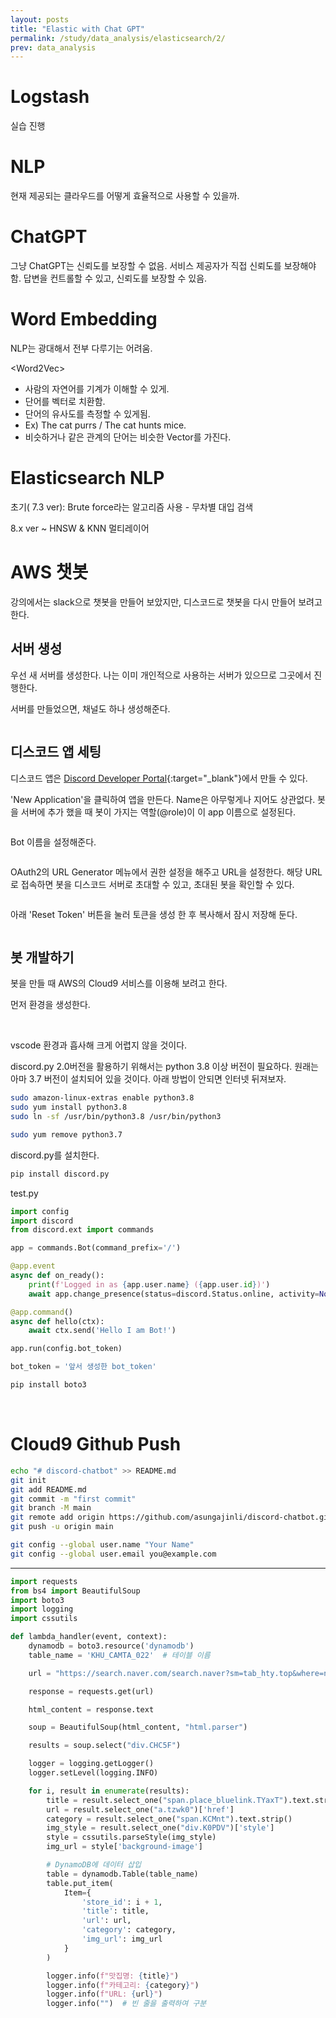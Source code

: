 ```yaml
---
layout: posts
title: "Elastic with Chat GPT"
permalink: /study/data_analysis/elasticsearch/2/
prev: data_analysis
---
```


# Logstash
실습 진행

# NLP

현재 제공되는 클라우드를 어떻게 효율적으로 사용할 수 있을까.

# ChatGPT

그냥 ChatGPT는 신뢰도를 보장할 수 없음.
서비스 제공자가 직접 신뢰도를 보장해야 함.
답변을 컨트롤할 수 있고, 신뢰도를 보장할 수 있음.

# Word Embedding

NLP는 광대해서 전부 다루기는 어려움.

\<Word2Vec\>
- 사람의 자연어를 기계가 이해할 수 있게.
- 단어를 벡터로 치환함.
- 단어의 유사도를 측정할 수 있게됨.
- Ex\) The cat purrs / The cat hunts mice.
- 비슷하거나 같은 관계의 단어는 비슷한 Vector를 가진다.

# Elasticsearch NLP

초기( 7.3 ver): Brute force라는 알고리즘 사용 - 무차별 대입 검색

8.x ver ~ HNSW & KNN 멀티레이어


# AWS 챗봇

강의에서는 slack으로 챗봇을 만들어 보았지만, 디스코드로 챗봇을 다시 만들어 보려고 한다.

## 서버 생성

우선 새 서버를 생성한다. 나는 이미 개인적으로 사용하는 서버가 있으므로 그곳에서 진행한다.

서버를 만들었으면, 채널도 하나 생성해준다.

<img class="modal img__medium" src="/_pages/study/data_analysis/elasticsearch/images/2/1.jpg" alt=""/>

## 디스코드 앱 세팅

디스코드 앱은 [Discord Developer Portal](https://discord.com/developers/docs/intro){:target="_blank"}에서 만들 수 있다.

'New Application'을 클릭하여 앱을 만든다. Name은 아무렇게나 지어도 상관없다. 봇을 서버에 추가 했을 때 봇이 가지는 역할(@role)이 이 app 이름으로 설정된다.

<img class="modal img__medium" src="/_pages/study/data_analysis/elasticsearch/images/2/2.jpg" alt=""/>

Bot 이름을 설정해준다.

<img class="modal img__medium" src="/_pages/study/data_analysis/elasticsearch/images/2/3.jpg" alt=""/>

OAuth2의 URL Generator 메뉴에서 권한 설정을 해주고 URL을 설정한다. 해당 URL로 접속하면 봇을 디스코드 서버로 초대할 수 있고, 초대된 봇을 확인할 수 있다.

<div class="post__stage-container">
    <div class="post__stage">
      <img class="modal" src="/_pages/study/data_analysis/elasticsearch/images/2/4.jpg" alt=""/>
    </div>
    <div class="post__stage">
      <img class="modal" src="/_pages/study/data_analysis/elasticsearch/images/2/5.jpg" alt=""/>
    </div>
</div>
<div class="post__stage-container">
    <div class="post__stage">
      <img class="modal" src="/_pages/study/data_analysis/elasticsearch/images/2/6.jpg" alt=""/>
    </div>
    <div class="post__stage">
      <img class="modal" src="/_pages/study/data_analysis/elasticsearch/images/2/7.jpg" alt=""/>
    </div>
</div>

<img class="modal img__medium" src="/_pages/study/data_analysis/elasticsearch/images/2/8.jpg" alt=""/>

아래 'Reset Token' 버튼을 눌러 토큰을 생성 한 후 복사해서 잠시 저장해 둔다.

<img class="modal img__medium" src="/_pages/study/data_analysis/elasticsearch/images/2/9.jpg" alt=""/>

## 봇 개발하기

봇을 만들 때 AWS의 Cloud9 서비스를 이용해 보려고 한다.

먼저 환경을 생성한다.


<img class="modal img__medium" src="/_pages/study/data_analysis/elasticsearch/images/2/10.jpg" alt=""/>

<img class="modal img__medium" src="/_pages/study/data_analysis/elasticsearch/images/2/11.jpg" alt=""/>


vscode 환경과 흡사해 크게 어렵지 않을 것이다.

<!-- 파이썬으로 디스코드 봇을 개발하기 위해선 [pycord](https://docs.pycord.dev/en/stable/index.html){:target="_blank"}를 사용해야한다. -->
discord.py 2.0버전을 활용하기 위해서는 python 3.8 이상 버전이 필요하다. 원래는 아마 3.7 버전이 설치되어 있을 것이다. 아래 방법이 안되면 인터넷 뒤져보자.
```bash
sudo amazon-linux-extras enable python3.8
sudo yum install python3.8
sudo ln -sf /usr/bin/python3.8 /usr/bin/python3
```
```bash
sudo yum remove python3.7
```

discord.py를 설치한다.
```bash
pip install discord.py
```

test.py
```python
import config
import discord
from discord.ext import commands

app = commands.Bot(command_prefix='/')

@app.event
async def on_ready():
    print(f'Logged in as {app.user.name} ({app.user.id})')
    await app.change_presence(status=discord.Status.online, activity=None)

@app.command()
async def hello(ctx):
    await ctx.send('Hello I am Bot!')

app.run(config.bot_token)
```

```python
bot_token = '앞서 생성한 bot_token'
```

```bash
pip install boto3
```


<img class="modal img__medium" src="/_pages/study/data_analysis/elasticsearch/images/2/12.jpg" alt=""/>

<img class="modal img__medium" src="/_pages/study/data_analysis/elasticsearch/images/2/13.jpg" alt=""/>

<img class="modal img__medium" src="/_pages/study/data_analysis/elasticsearch/images/2/14.jpg" alt=""/>

<img class="modal img__medium" src="/_pages/study/data_analysis/elasticsearch/images/2/15.jpg" alt=""/>

<img class="modal img__medium" src="/_pages/study/data_analysis/elasticsearch/images/2/16.jpg" alt=""/>

<img class="modal img__medium" src="/_pages/study/data_analysis/elasticsearch/images/2/17.jpg" alt=""/>

<img class="modal img__medium" src="/_pages/study/data_analysis/elasticsearch/images/2/18.jpg" alt=""/>

<img class="modal img__medium" src="/_pages/study/data_analysis/elasticsearch/images/2/19.jpg" alt=""/>

<img class="modal img__medium" src="/_pages/study/data_analysis/elasticsearch/images/2/20.jpg" alt=""/>

<img class="modal img__medium" src="/_pages/study/data_analysis/elasticsearch/images/2/21.jpg" alt=""/>

# Cloud9 Github Push
<!-- [Cloud9 to Github](https://docs.aws.amazon.com/ko_kr/cloud9/latest/user-guide/using-gitpanel.html){:target="_blank"} -->
```bash
echo "# discord-chatbot" >> README.md
git init
git add README.md
git commit -m "first commit"
git branch -M main
git remote add origin https://github.com/asungajinli/discord-chatbot.git
git push -u origin main
```
```bash
git config --global user.name "Your Name"
git config --global user.email you@example.com
```

---

```python
import requests
from bs4 import BeautifulSoup
import boto3
import logging
import cssutils

def lambda_handler(event, context):
    dynamodb = boto3.resource('dynamodb')
    table_name = 'KHU_CAMTA_022'  # 테이블 이름

    url = "https://search.naver.com/search.naver?sm=tab_hty.top&where=nexearch&query=%ED%95%B4%EC%9A%B4%EB%8C%80+%EB%A7%9B%EC%A7%91&oquery=%ED%98%84%EC%9E%AC+%EC%9C%84%EC%B9%98+%EC%A3%BC%EB%B3%80+%EB%A7%9B%EC%A7%91&tqi=i7hAYdp0JXossQtaN6Rsssssswd-435668"

    response = requests.get(url)

    html_content = response.text

    soup = BeautifulSoup(html_content, "html.parser")

    results = soup.select("div.CHC5F")

    logger = logging.getLogger()
    logger.setLevel(logging.INFO)

    for i, result in enumerate(results):
        title = result.select_one("span.place_bluelink.TYaxT").text.strip()
        url = result.select_one("a.tzwk0")['href']
        category = result.select_one("span.KCMnt").text.strip()
        img_style = result.select_one("div.K0PDV")['style']
        style = cssutils.parseStyle(img_style)
        img_url = style['background-image']

        # DynamoDB에 데이터 삽입
        table = dynamodb.Table(table_name)
        table.put_item(
            Item={
                'store_id': i + 1,
                'title': title,
                'url': url,
                'category': category,
                'img_url': img_url
            }
        )

        logger.info(f"맛집명: {title}")
        logger.info(f"카테고리: {category}")
        logger.info(f"URL: {url}")
        logger.info("")  # 빈 줄을 출력하여 구분
```